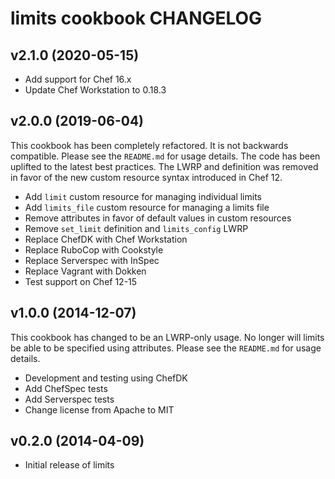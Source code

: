 limits cookbook CHANGELOG
=========================

v2.1.0 (2020-05-15)
-------------------

* Add support for Chef 16.x
* Update Chef Workstation to 0.18.3

v2.0.0 (2019-06-04)
-------------------

This cookbook has been completely refactored. It is not backwards
compatible. Please see the `README.md` for usage details. The code has
been uplifted to the latest best practices. The LWRP and definition was
removed in favor of the new custom resource syntax introduced in Chef
12.

* Add `limit` custom resource for managing individual limits
* Add `limits_file` custom resource for managing a limits file
* Remove attributes in favor of default values in custom resources
* Remove `set_limit` definition and `limits_config` LWRP
* Replace ChefDK with Chef Workstation
* Replace RuboCop with Cookstyle
* Replace Serverspec with InSpec
* Replace Vagrant with Dokken
* Test support on Chef 12-15

v1.0.0 (2014-12-07)
-------------------

This cookbook has changed to be an LWRP-only usage. No longer will
limits be able to be specified using attributes. Please see the
`README.md` for usage details.

* Development and testing using ChefDK
* Add ChefSpec tests
* Add Serverspec tests
* Change license from Apache to MIT

v0.2.0 (2014-04-09)
-------------------

* Initial release of limits
